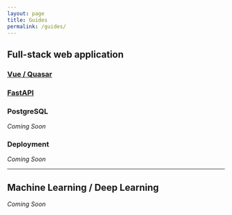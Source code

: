 ```yaml
---
layout: page
title: Guides
permalink: /guides/
---
```


## Full-stack web application
### [Vue / Quasar](https://ohmeow.com/guides/vue3) 
### [FastAPI](https://ohmeow.com/guides/fastapi) 
### PostgreSQL
*Coming Soon*
### Deployment
*Coming Soon*

---

## Machine Learning / Deep Learning
*Coming Soon*

